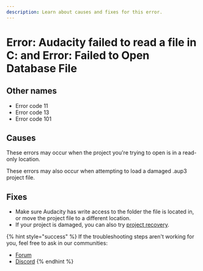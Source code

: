 ```yaml
---
description: Learn about causes and fixes for this error.
---
```


# Error: Audacity failed to read a file in C: and Error: Failed to Open Database File

## Other names

* Error code 11
* Error code 13
* Error code 101

## Causes

These errors may occur when the project you're trying to open is in a read-only location.&#x20;

These errors may also occur when attempting to load a damaged .aup3 project file.&#x20;

## Fixes

* Make sure  Audacity has write access to the folder the file is located in,  or move the project file to a different location.&#x20;
* If your project is damaged, you can also try [project recovery](../recovering-corrupted-projects/).&#x20;

{% hint style="success" %}
If the troubleshooting steps aren't working for you, feel free to ask in our communities:&#x20;

* [Forum](https://forum.audacityteam.org/)
* [Discord](https://discord.gg/audacity)
{% endhint %}
